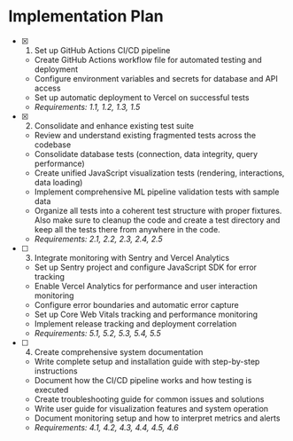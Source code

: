 # Implementation Plan

- [x] 1. Set up GitHub Actions CI/CD pipeline
  - Create GitHub Actions workflow file for automated testing and deployment
  - Configure environment variables and secrets for database and API access
  - Set up automatic deployment to Vercel on successful tests
  - _Requirements: 1.1, 1.2, 1.3, 1.5_

- [x] 2. Consolidate and enhance existing test suite
  - Review and understand existing fragmented tests across the codebase
  - Consolidate database tests (connection, data integrity, query performance)
  - Create unified JavaScript visualization tests (rendering, interactions, data loading)
  - Implement comprehensive ML pipeline validation tests with sample data
  - Organize all tests into a coherent test structure with proper fixtures. Also make sure to cleanup the code and create a test directory and keep all the tests there from anywhere in the code. 
  - _Requirements: 2.1, 2.2, 2.3, 2.4, 2.5_

- [ ] 3. Integrate monitoring with Sentry and Vercel Analytics
  - Set up Sentry project and configure JavaScript SDK for error tracking
  - Enable Vercel Analytics for performance and user interaction monitoring
  - Configure error boundaries and automatic error capture
  - Set up Core Web Vitals tracking and performance monitoring
  - Implement release tracking and deployment correlation
  - _Requirements: 5.1, 5.2, 5.3, 5.4, 5.5_

- [ ] 4. Create comprehensive system documentation
  - Write complete setup and installation guide with step-by-step instructions
  - Document how the CI/CD pipeline works and how testing is executed
  - Create troubleshooting guide for common issues and solutions
  - Write user guide for visualization features and system operation
  - Document monitoring setup and how to interpret metrics and alerts
  - _Requirements: 4.1, 4.2, 4.3, 4.4, 4.5, 4.6_